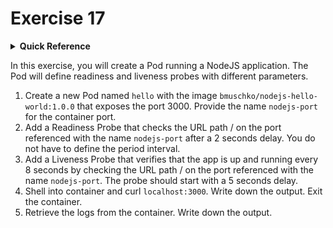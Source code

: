 # Exercise 17

<details>
<summary><b>Quick Reference</b></summary>
<p>

* Namespace: `default`<br>
* Documentation: [Configure Liveness, Readiness and Startup Probes](https://kubernetes.io/docs/tasks/configure-pod-container/configure-liveness-readiness-startup-probes/)

</p>
</details>

In this exercise, you will create a Pod running a NodeJS application. The Pod will define readiness and liveness probes with different parameters.


1. Create a new Pod named `hello` with the image `bmuschko/nodejs-hello-world:1.0.0` that exposes the port 3000. Provide the name `nodejs-port` for the container port.
2. Add a Readiness Probe that checks the URL path / on the port referenced with the name `nodejs-port` after a 2 seconds delay. You do not have to define the period interval.
3. Add a Liveness Probe that verifies that the app is up and running every 8 seconds by checking the URL path / on the port referenced with the name `nodejs-port`. The probe should start with a 5 seconds delay.
4. Shell into container and curl `localhost:3000`. Write down the output. Exit the container.
5. Retrieve the logs from the container. Write down the output.

